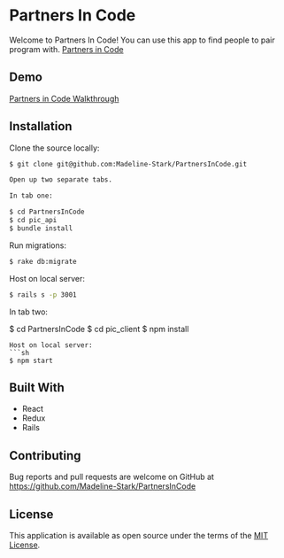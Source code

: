 # Partners In Code

Welcome to Partners In Code! You can use this app to find people to pair program with.
[Partners in Code](https://i.imgur.com/N1aj16Y.jpg)

## Demo

[Partners in Code Walkthrough](https://youtu.be/OBEtTAr_Otg)

## Installation

Clone the source locally:

```sh
$ git clone git@github.com:Madeline-Stark/PartnersInCode.git

Open up two separate tabs.

In tab one:

$ cd PartnersInCode
$ cd pic_api
$ bundle install
```
Run migrations:
```sh
$ rake db:migrate
```
Host on local server:
```sh
$ rails s -p 3001
```

In tab two:

$ cd PartnersInCode
$ cd pic_client
$ npm install
```
Host on local server:
```sh
$ npm start
```

## Built With

* React
* Redux
* Rails

## Contributing

Bug reports and pull requests are welcome on GitHub at https://github.com/Madeline-Stark/PartnersInCode

## License

This application is available as open source under the terms of the [MIT License](https://opensource.org/licenses/MIT).
